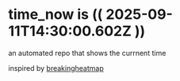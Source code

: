 # time_now is (( 2025-09-11T14:30:00.602Z ))

an automated repo that shows the currnent time

inspired by [breakingheatmap](https://github.com/breakingheatmap/breakingheatmap)